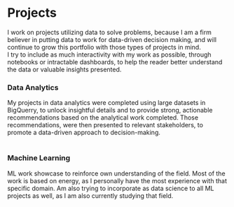 # Projects<br>
I work on projects utilizing data to solve problems, because I am a firm believer in putting data to work for data-driven decision making, and will continue to grow this portfolio with those types of projects in mind.<br>
I try to include as much interactivity with my work as possible, through notebooks or intractable dashboards, to help the reader better understand the data or valuable insights presented.<br>

### Data Analytics<br>
My projects in data analytics were completed using large datasets in BigQuerry, to unlock insightful details and to provide strong, actionable recommendations based on the analytical work completed. Those recommendations, were then presented to relevant stakeholders, to promote a data-driven approach to decision-making.<br><br>

### Machine Learning<br>
ML work showcase to reinforce own understanding of the field. Most of the work is based on energy, as I personally have the most experience with that specific domain. Am also trying to incorporate as data science to all ML projects as well, as I am also currently studying that field.<br><br>